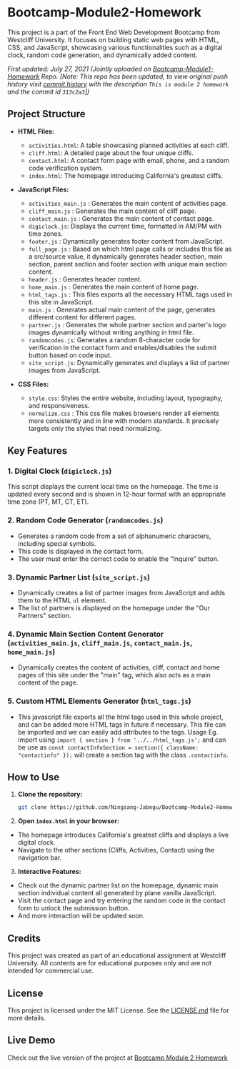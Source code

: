 # Bootcamp-Module2-Homework

This project is a part of the Front End Web Development Bootcamp from Westcliff University. It focuses on building static web pages with HTML, CSS, and JavaScript, showcasing various functionalities such as a digital clock, random code generation, and dynamically added content.

_First updated: July 27, 2021 (Jointly uploaded on [Bootcamp-Module1-Homework](https://github.com/Ningsang-Jabegu/Bootcamp-Module1-Homework) Repo. [Note: This repo has been updated, to view original push history visit [commit history](https://github.com/Ningsang-Jabegu/Bootcamp-Module1-Homework/commits/main/) with the description `This is module 2 homework` and the commit id `313c2a3`])_

## Project Structure

- **HTML Files:**
  - `activities.html`: A table showcasing planned activities at each cliff.
  - `cliff.html`: A detailed page about the four unique cliffs.
  - `contact.html`: A contact form page with email, phone, and a random code verification system.
  - `index.html`: The homepage introducing California's greatest cliffs.

- **JavaScript Files:**
  - `activities_main.js` : Generates the main content of activities page.
  - `cliff_main.js` : Generates the main content of cliff page.
  - `contact_main.js` : Generates the main content of contact page.
  - `digiclock.js`: Displays the current time, formatted in AM/PM with time zones.
  - `footer.js` : Dynamically generates footer content from JavaScript.
  - `full_page.js` : Based on which html page calls or includes this file as a src/source value, it dynamically generates header section, main section, parent section and footer section with unique main section content.
  - `header.js` : Generates header content.
  - `home_main.js` : Generates the main content of home page.
  - `html_tags.js` : This files exports all the necessary HTML tags used in this site in JavaScript.
  - `main.js` : Generates actual main content of the page, generates different content for different pages.
  - `partner.js` : Generates the whole partner section and parter's logo images dynamically without writing anything in html file.
  - `randomcodes.js`: Generates a random 8-character code for verification in the contact form and enables/disables the submit button based on code input.
  - `site_script.js`: Dynamically generates and displays a list of partner images from JavaScript.

- **CSS Files:**
  - `style.css`: Styles the entire website, including layout, typography, and responsiveness.
  -  `normalize.css` : This css file makes browsers render all elements more consistently and in line with modern standards. It precisely targets only the styles that need normalizing.

## Key Features

### 1. Digital Clock (`digiclock.js`)
This script displays the current local time on the homepage. The time is updated every second and is shown in 12-hour format with an appropriate time zone (PT, MT, CT, ET).

### 2. Random Code Generator (`randomcodes.js`)
- Generates a random code from a set of alphanumeric characters, including special symbols.
- This code is displayed in the contact form.
- The user must enter the correct code to enable the "Inquire" button.

### 3. Dynamic Partner List (`site_script.js`)
- Dynamically creates a list of partner images from JavaScript and adds them to the HTML `ul` element.
- The list of partners is displayed on the homepage under the "Our Partners" section.

### 4. Dynamic Main Section Content Generator (`activities_main.js`, `cliff_main.js`, `contact_main.js`, `home_main.js`)
- Dynamically creates the content of activities, cliff, contact and home pages of this site under the "main" tag, which also acts as a main content of the page.

### 5. Custom HTML Elements Generator (`html_tags.js`)
- This javascript file exports all the html tags used in this whole project, and can be added more HTML tags in future if necessary. This file can be imported and we can easily add attributes to the tags. Usage Eg. import using `import { section } from '../../html_tags.js';` and can be use as `const contactInfoSection = section({ className: "contactinfo" });` will create a section tag with the class `.contactinfo`.

## How to Use

1. **Clone the repository:**
   ```bash
   git clone https://github.com/Ningsang-Jabegu/Bootcamp-Module2-Homework.git

2. **Open `index.html` in your browser:**
- The homepage introduces California's greatest cliffs and displays a live digital clock.
- Navigate to the other sections (Cliffs, Activities, Contact) using the navigation bar.

3. **Interactive Features:**
- Check out the dynamic partner list on the homepage, dynamic main section individual content all generated by plane vanilla JavaScript.
- Visit the contact page and try entering the random code in the contact form to unlock the submission button.
- And more interaction will be updated soon.

## Credits
This project was created as part of an educational assignment at Westcliff University. All contents are for educational purposes only and are not intended for commercial use.

## License
This project is licensed under the MIT License. See the [LICENSE.md](https://github.com/Ningsang-Jabegu/Bootcamp-Module2-Homework?tab=MIT-1-ov-file) file for more details.

## Live Demo
Check out the live version of the project at [Bootcamp Module 2 Homework](https://bootcamp-module2-homework.vercel.app/)